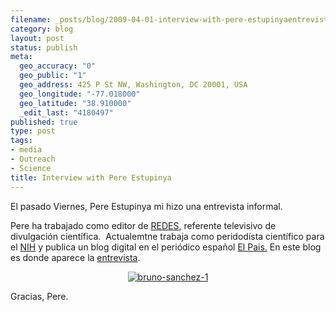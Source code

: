 ```yaml
--- 
filename: _posts/blog/2009-04-01-interview-with-pere-estupinyaentrevista-con-pere-estupinya.md
category: blog
layout: post
status: publish
meta: 
  geo_accuracy: "0"
  geo_public: "1"
  geo_address: 425 P St NW, Washington, DC 20001, USA
  geo_longitude: "-77.018000"
  geo_latitude: "38.910000"
  _edit_last: "4180497"
published: true
type: post
tags: 
- media
- Outreach
- Science
title: Interview with Pere Estupinya
---
```

El pasado Viernes, Pere Estupinya mi hizo una entrevista informal.

Pere ha trabajado como editor de <a href="https://www.redes.tve.es/">REDES</a>, referente televisivo de divulgación científica.  Actualemtne trabaja como peridodísta científico para el <a href="https://science.education.nih.gov/home2.nsf/feature/index.htm">NIH</a> y publica un blog digital en el periódico español <a href="https://www.elpais.com/global/">El Pais.</a> En este blog es donde aparece la <a href="https://lacomunidad.elpais.com/apuntes-cientificos-desde-el-mit/2009/3/27/clima-espacial-manchas-solares-y-precio-del-trigo">entrevista</a>.
<p style="text-align:center;"><a href="https://lacomunidad.elpais.com/apuntes-cientificos-desde-el-mit/2009/3/27/clima-espacial-manchas-solares-y-precio-del-trigo"><img class="aligncenter size-full wp-image-447" title="bruno-sanchez-1" src="https://lacomunidad.elpais.com/blogfiles/apuntes-cientificos-desde-el-mit/bruno-sanchez.jpg" alt="bruno-sanchez-1" /></a></p>
Gracias, Pere.<!--:-->
